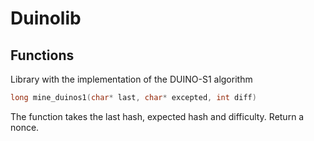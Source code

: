 # Duinolib

## Functions

Library with the implementation of the DUINO-S1 algorithm 

```c++
long mine_duinos1(char* last, char* excepted, int diff)
```
The function takes the last hash, expected hash and difficulty.
Return a nonce.
